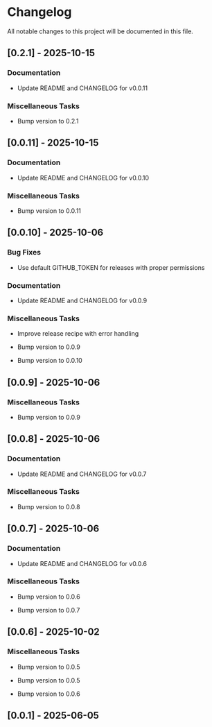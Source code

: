 # Changelog

All notable changes to this project will be documented in this file.

## [0.2.1] - 2025-10-15

### Documentation

- Update README and CHANGELOG for v0.0.11


### Miscellaneous Tasks

- Bump version to 0.2.1


## [0.0.11] - 2025-10-15

### Documentation

- Update README and CHANGELOG for v0.0.10


### Miscellaneous Tasks

- Bump version to 0.0.11


## [0.0.10] - 2025-10-06

### Bug Fixes

- Use default GITHUB_TOKEN for releases with proper permissions


### Documentation

- Update README and CHANGELOG for v0.0.9


### Miscellaneous Tasks

- Improve release recipe with error handling

- Bump version to 0.0.9

- Bump version to 0.0.10


## [0.0.9] - 2025-10-06

### Miscellaneous Tasks

- Bump version to 0.0.9


## [0.0.8] - 2025-10-06

### Documentation

- Update README and CHANGELOG for v0.0.7


### Miscellaneous Tasks

- Bump version to 0.0.8


## [0.0.7] - 2025-10-06

### Documentation

- Update README and CHANGELOG for v0.0.6


### Miscellaneous Tasks

- Bump version to 0.0.6

- Bump version to 0.0.7


## [0.0.6] - 2025-10-02

### Miscellaneous Tasks

- Bump version to 0.0.5

- Bump version to 0.0.5

- Bump version to 0.0.6


## [0.0.1] - 2025-06-05

<!-- generated by git-cliff -->
